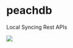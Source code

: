 # peachdb
Local Syncing Rest APIs

<img src="http://38.media.tumblr.com/c49d93d01ec8d611270a399f47d4b7e9/tumblr_mkudz3MOQN1rxegc7o1_500.gif">
